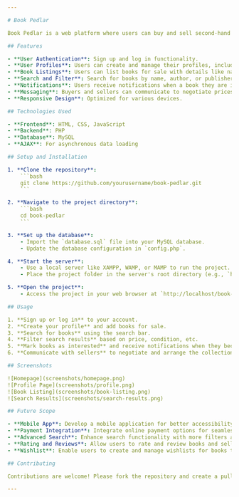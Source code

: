 ```yaml
---

# Book Pedlar

Book Pedlar is a web platform where users can buy and sell second-hand books. Users can create profiles, list books for sale, search for books, and communicate with sellers to negotiate prices and arrange for book collection. Additionally, users can be notified when a book they are looking for becomes available.

## Features

- **User Authentication**: Sign up and log in functionality.
- **User Profiles**: Users can create and manage their profiles, including profile pictures.
- **Book Listings**: Users can list books for sale with details like name, author, publisher, price, condition, etc.
- **Search and Filter**: Search for books by name, author, or publisher and filter results by price range, condition, etc.
- **Notifications**: Users receive notifications when a book they are interested in becomes available.
- **Messaging**: Buyers and sellers can communicate to negotiate prices and arrange the collection.
- **Responsive Design**: Optimized for various devices.

## Technologies Used

- **Frontend**: HTML, CSS, JavaScript
- **Backend**: PHP
- **Database**: MySQL
- **AJAX**: For asynchronous data loading

## Setup and Installation

1. **Clone the repository**:
    ```bash
    git clone https://github.com/yourusername/book-pedlar.git
    ```

2. **Navigate to the project directory**:
    ```bash
    cd book-pedlar
    ```

3. **Set up the database**:
    - Import the `database.sql` file into your MySQL database.
    - Update the database configuration in `config.php`.

4. **Start the server**:
    - Use a local server like XAMPP, WAMP, or MAMP to run the project.
    - Place the project folder in the server's root directory (e.g., `htdocs` for XAMPP).

5. **Open the project**:
    - Access the project in your web browser at `http://localhost/book-pedlar`.

## Usage

1. **Sign up or log in** to your account.
2. **Create your profile** and add books for sale.
3. **Search for books** using the search bar.
4. **Filter search results** based on price, condition, etc.
5. **Mark books as interested** and receive notifications when they become available.
6. **Communicate with sellers** to negotiate and arrange the collection.

## Screenshots

![Homepage](screenshots/homepage.png)
![Profile Page](screenshots/profile.png)
![Book Listing](screenshots/book-listing.png)
![Search Results](screenshots/search-results.png)

## Future Scope

- **Mobile App**: Develop a mobile application for better accessibility.
- **Payment Integration**: Integrate online payment options for seamless transactions.
- **Advanced Search**: Enhance search functionality with more filters and sorting options.
- **Rating and Reviews**: Allow users to rate and review books and sellers.
- **Wishlist**: Enable users to create and manage wishlists for books they want to buy.

## Contributing

Contributions are welcome! Please fork the repository and create a pull request with your changes. For major changes, please open an issue first to discuss what you would like to change.

---
```

